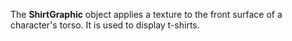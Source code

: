 The **ShirtGraphic** object applies a texture to the front surface of a
character's torso. It is used to display t-shirts.